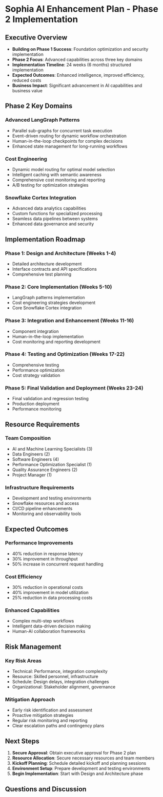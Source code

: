 # Sophia AI Enhancement Plan - Phase 2 Implementation

## Executive Overview

- **Building on Phase 1 Success**: Foundation optimization and security implementation
- **Phase 2 Focus**: Advanced capabilities across three key domains
- **Implementation Timeline**: 24 weeks (6 months) structured implementation
- **Expected Outcomes**: Enhanced intelligence, improved efficiency, reduced costs
- **Business Impact**: Significant advancement in AI capabilities and business value

## Phase 2 Key Domains

### Advanced LangGraph Patterns
- Parallel sub-graphs for concurrent task execution
- Event-driven routing for dynamic workflow orchestration
- Human-in-the-loop checkpoints for complex decisions
- Enhanced state management for long-running workflows

### Cost Engineering
- Dynamic model routing for optimal model selection
- Intelligent caching with semantic awareness
- Comprehensive cost monitoring and reporting
- A/B testing for optimization strategies

### Snowflake Cortex Integration
- Advanced data analytics capabilities
- Custom functions for specialized processing
- Seamless data pipelines between systems
- Enhanced data governance and security

## Implementation Roadmap

### Phase 1: Design and Architecture (Weeks 1-4)
- Detailed architecture development
- Interface contracts and API specifications
- Comprehensive test planning

### Phase 2: Core Implementation (Weeks 5-10)
- LangGraph patterns implementation
- Cost engineering strategies development
- Core Snowflake Cortex integration

### Phase 3: Integration and Enhancement (Weeks 11-16)
- Component integration
- Human-in-the-loop implementation
- Cost monitoring and reporting development

### Phase 4: Testing and Optimization (Weeks 17-22)
- Comprehensive testing
- Performance optimization
- Cost strategy validation

### Phase 5: Final Validation and Deployment (Weeks 23-24)
- Final validation and regression testing
- Production deployment
- Performance monitoring

## Resource Requirements

### Team Composition
- AI and Machine Learning Specialists (3)
- Data Engineers (2)
- Software Engineers (4)
- Performance Optimization Specialist (1)
- Quality Assurance Engineers (2)
- Project Manager (1)

### Infrastructure Requirements
- Development and testing environments
- Snowflake resources and access
- CI/CD pipeline enhancements
- Monitoring and observability tools

## Expected Outcomes

### Performance Improvements
- 40% reduction in response latency
- 30% improvement in throughput
- 50% increase in concurrent request handling

### Cost Efficiency
- 30% reduction in operational costs
- 40% improvement in model utilization
- 25% reduction in data processing costs

### Enhanced Capabilities
- Complex multi-step workflows
- Intelligent data-driven decision making
- Human-AI collaboration frameworks

## Risk Management

### Key Risk Areas
- Technical: Performance, integration complexity
- Resource: Skilled personnel, infrastructure
- Schedule: Design delays, integration challenges
- Organizational: Stakeholder alignment, governance

### Mitigation Approach
- Early risk identification and assessment
- Proactive mitigation strategies
- Regular risk monitoring and reporting
- Clear escalation paths and contingency plans

## Next Steps

1. **Secure Approval**: Obtain executive approval for Phase 2 plan
2. **Resource Allocation**: Secure necessary resources and team members
3. **Kickoff Planning**: Schedule detailed kickoff and planning sessions
4. **Environment Setup**: Prepare development and testing environments
5. **Begin Implementation**: Start with Design and Architecture phase

## Questions and Discussion
